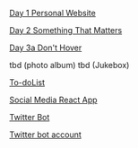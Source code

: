 [Day 1 Personal Website](https://github.com/Yasmeenerm/cuny2x/tree/master/Bootcamp/Assignment%201)

[Day 2 Something That Matters](https://github.com/Yasmeenerm/cuny2x/tree/master/Bootcamp/Assignment_2)

[Day 3a Don't Hover](https://github.com/Yasmeenerm/cuny2x/tree/master/Bootcamp/Assignment_3)

tbd (photo album)
tbd (Jukebox)

[To-doList](https://github.com/Yasmeenerm/cuny2x/tree/master/Bootcamp/to_doList)

[Social Media React App](https://github.com/Yasmeenerm/Tweeter)

[Twitter Bot](https://github.com/Yasmeenerm/cuny2x/tree/master/Bootcamp/twitter)

[Twitter bot account](https://twitter.com/_forgottenWar)
